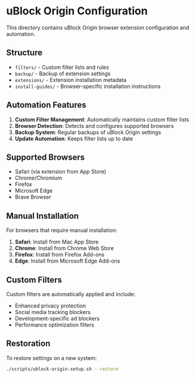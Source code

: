 # uBlock Origin Configuration

This directory contains uBlock Origin browser extension configuration and automation.

## Structure

- `filters/` - Custom filter lists and rules
- `backup/` - Backup of extension settings
- `extensions/` - Extension installation metadata
- `install-guides/` - Browser-specific installation instructions

## Automation Features

1. **Custom Filter Management**: Automatically maintains custom filter lists
2. **Browser Detection**: Detects and configures supported browsers
3. **Backup System**: Regular backups of uBlock Origin settings
4. **Update Automation**: Keeps filter lists up to date

## Supported Browsers

- Safari (via extension from App Store)
- Chrome/Chromium
- Firefox
- Microsoft Edge
- Brave Browser

## Manual Installation

For browsers that require manual installation:

1. **Safari**: Install from Mac App Store
2. **Chrome**: Install from Chrome Web Store
3. **Firefox**: Install from Firefox Add-ons
4. **Edge**: Install from Microsoft Edge Add-ons

## Custom Filters

Custom filters are automatically applied and include:
- Enhanced privacy protection
- Social media tracking blockers
- Development-specific ad blockers
- Performance optimization filters

## Restoration

To restore settings on a new system:
```bash
./scripts/ublock-origin-setup.sh --restore
```
